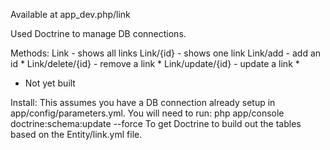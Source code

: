 Available at app_dev.php/link

Used Doctrine to manage DB connections.

Methods:
Link - shows all links
Link/{id} - shows one link
Link/add - add an id *
Link/delete/{id} - remove a link *
Link/update/{id} - update a link *

* Not yet built

Install:
This assumes you have a DB connection already setup in app/config/parameters.yml.
You will need to run:
    php app/console doctrine:schema:update --force
To get Doctrine to build out the tables based on the Entity/link.yml file.